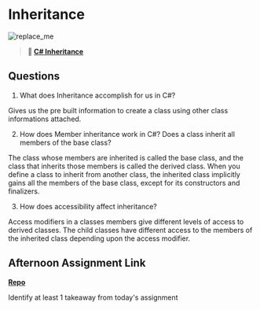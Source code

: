 # Inheritance

![replace_me](https://codeworks.blob.core.windows.net/public/assets/img/illustrations/placeholder.svg)

> **📖 [C# Inheritance](https://codeworksacademy.com/fs-student-guide/resources/wk10/04-Inheritance)**

## Questions

1. What does Inheritance accomplish for us in C#?

Gives us the pre built information to create a class using other class informations attached.

2. How does Member inheritance work in C#? Does a class inherit all members of the base class?

The class whose members are inherited is called the base class, and the class that inherits those members is called the derived class. When you define a class to inherit from another class, the inherited class implicitly gains all the members of the base class, except for its constructors and finalizers.

3. How does accessibility affect inheritance?

Access modifiers in a classes members give different levels of access to derived classes. The child classes have different access to the members of the inherited class depending upon the access modifier.

## Afternoon Assignment Link

**[Repo](https://github.com/JoaoLucasMelo/SpiceItUp)**

Identify at least 1 takeaway from today's assignment
